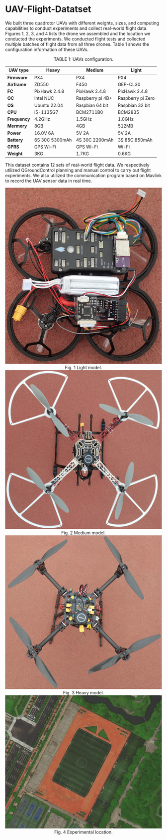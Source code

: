 # UAV-Flight-Datatset
 
We built three quadrotor UAVs with different weights, sizes, and computing capabilities to conduct experiments and collect real-world flight data. Figures 1, 2, 3, and 4 lists the drone we assembled and the location we conducted the experiments. We conducted flight tests and collected multiple batches of flight data from all three drones. Table 1 shows the configuration information of these UAVs.

<center>

<div>TABLE 1: UAVs configuration.</div>

| **UAV type**               | Heavy            | Medium            | Light    |
|-------------------------------------|------------------------------------|-----------|----------|
| **Firmware**               | PX4              | PX4               | PX4      |
| **Airframe**               | ZD550            | F450              | GEP-CL30 |
| **FC**                     | PixHawk 2.4.8    | PixHawk 2.4.8     | PixHawk 2.4.8|
| **OC**                     | Intel NUC        | Raspberry pi 4B+  | Raspberry pi Zero |
| **OS**                     | Ubuntu 22.04     | Raspbian 64 bit   | Raspbian 32 bit |
| **CPU**                    | i5-1135G7        | BCM2711B0         | BCM2835  |
| **Frequency**              | 4.2GHz           | 1.5GHz            | 1.0GHz   |
| **Mermory**                | 8GB              | 4GB               | 512MB    |
| **Power**                  | 16.0V 6A         | 5V 2A             | 5V 2A    |
| **Battery**                | 6S 30C 5300mAh   | 4S 30C 2200mAh    | 3S 85C 850mAh|
| **GPRS**                   | GPS Wi-Fi        | GPS Wi-Fi         | Wi-Fi    |
| **Weight**                 | 3KG              | 1.7KG             | 0.6KG    |

</center>


This dataset contains 12 sets of real-world flight data. We respectively utilized QGroundControl planning and manual control to carry out flight experiments. We also utilized the communication program based on Mavlink to record the UAV sensor data in real time. 


<center>
    <img src=./Figure/light.jpg>
    <div>Fig. 1 Light model.</div>
</center>

<center>
    <img src=./Figure/medium.jpg>
    <div>Fig. 2 Medium model.</div>
</center>

<center>
    <img src=./Figure/heavy.jpg>
    <div>Fig. 3 Heavy model.</div>
</center>

<center>
    <img src=./Figure/exp_location.png>
    <div>Fig. 4 Experimental location.</div>
</center>


